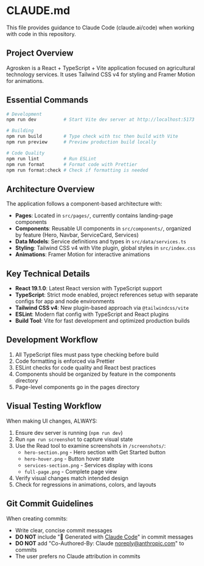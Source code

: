 # CLAUDE.md

This file provides guidance to Claude Code (claude.ai/code) when working with code in this repository.

## Project Overview

Agrosken is a React + TypeScript + Vite application focused on agricultural technology services. It uses Tailwind CSS v4 for styling and Framer Motion for animations.

## Essential Commands

```bash
# Development
npm run dev          # Start Vite dev server at http://localhost:5173

# Building
npm run build        # Type check with tsc then build with Vite
npm run preview      # Preview production build locally

# Code Quality
npm run lint         # Run ESLint
npm run format       # Format code with Prettier
npm run format:check # Check if formatting is needed
```

## Architecture Overview

The application follows a component-based architecture with:

- **Pages**: Located in `src/pages/`, currently contains landing-page components
- **Components**: Reusable UI components in `src/components/`, organized by feature (Hero, Navbar, ServiceCard, Services)
- **Data Models**: Service definitions and types in `src/data/services.ts`
- **Styling**: Tailwind CSS v4 with Vite plugin, global styles in `src/index.css`
- **Animations**: Framer Motion for interactive animations

## Key Technical Details

- **React 19.1.0**: Latest React version with TypeScript support
- **TypeScript**: Strict mode enabled, project references setup with separate configs for app and node environments
- **Tailwind CSS v4**: New plugin-based approach via `@tailwindcss/vite`
- **ESLint**: Modern flat config with TypeScript and React plugins
- **Build Tool**: Vite for fast development and optimized production builds

## Development Workflow

1. All TypeScript files must pass type checking before build
2. Code formatting is enforced via Prettier
3. ESLint checks for code quality and React best practices
4. Components should be organized by feature in the components directory
5. Page-level components go in the pages directory

## Visual Testing Workflow

When making UI changes, ALWAYS:

1. Ensure dev server is running (`npm run dev`)
2. Run `npm run screenshot` to capture visual state
3. Use the Read tool to examine screenshots in `/screenshots/`:
   - `hero-section.png` - Hero section with Get Started button
   - `hero-hover.png` - Button hover state
   - `services-section.png` - Services display with icons
   - `full-page.png` - Complete page view
4. Verify visual changes match intended design
5. Check for regressions in animations, colors, and layouts

## Git Commit Guidelines

When creating commits:
- Write clear, concise commit messages
- **DO NOT** include "🤖 Generated with [Claude Code](https://claude.ai/code)" in commit messages
- **DO NOT** add "Co-Authored-By: Claude <noreply@anthropic.com>" to commits
- The user prefers no Claude attribution in commits
